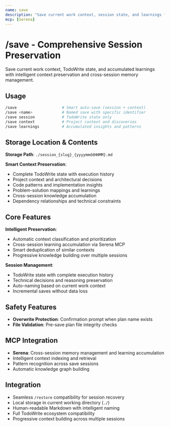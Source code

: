 ```yaml
---
name: save
description: "Save current work context, session state, and learnings for cross-session continuity"
mcp: [Serena]
---
```


# /save - Comprehensive Session Preservation

Save current work context, TodoWrite state, and accumulated learnings with intelligent context preservation and cross-session memory management.

## Usage

```bash
/save                    # Smart auto-save (session + context)
/save <name>             # Named save with specific identifier  
/save session            # TodoWrite state only
/save context            # Project context and discoveries
/save learnings          # Accumulated insights and patterns
```

## Storage Location & Contents

**Storage Path**: `./session_{slug}_{yyyymmddHHMM}.md`

**Smart Context Preservation**:
- Complete TodoWrite state with execution history
- Project context and architectural decisions
- Code patterns and implementation insights
- Problem-solution mappings and learnings
- Cross-session knowledge accumulation
- Dependency relationships and technical constraints

## Core Features

**Intelligent Preservation**:
- Automatic context classification and prioritization
- Cross-session learning accumulation via Serena MCP
- Smart deduplication of similar contexts
- Progressive knowledge building over multiple sessions

**Session Management**:
- TodoWrite state with complete execution history
- Technical decisions and reasoning preservation
- Auto-naming based on current work context
- Incremental saves without data loss

## Safety Features

- **Overwrite Protection**: Confirmation prompt when plan name exists
- **File Validation**: Pre-save plan file integrity checks

## MCP Integration

- **Serena**: Cross-session memory management and learning accumulation
- Intelligent context indexing and retrieval
- Pattern recognition across save sessions
- Automatic knowledge graph building

## Integration

- Seamless `/restore` compatibility for session recovery  
- Local storage in current working directory (`./`)
- Human-readable Markdown with intelligent naming
- Full TodoWrite ecosystem compatibility
- Progressive context building across multiple sessions
